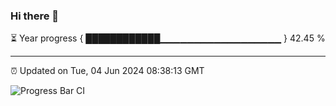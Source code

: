 ### Hi there 👋

⏳ Year progress { ████████████▁▁▁▁▁▁▁▁▁▁▁▁▁▁▁▁▁▁ } 42.45 %

---

⏰ Updated on Tue, 04 Jun 2024 08:38:13 GMT

![Progress Bar CI](https://github.com/IshwaranRudhara/GIT-ACTION/workflows/Progress%20Bar%20CI/badge.svg)
